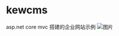 # kewcms
asp.net core mvc 搭建的企业网站示例
![图片](https://raw.githubusercontent.com/ZlCjx/kewcms/master/kewcms/wwwroot/images/admin.png)

